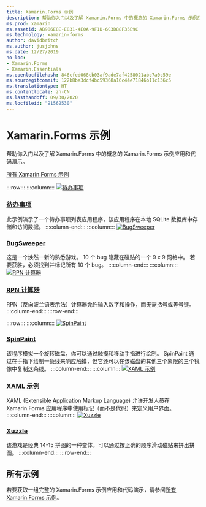 ```yaml
---
title: Xamarin.Forms 示例
description: 帮助你入门以及了解 Xamarin.Forms 中的概念的 Xamarin.Forms 示例应用和代码演示。
ms.prod: xamarin
ms.assetid: AB986E8E-E831-4E0A-9F1D-6C3D88F35E9C
ms.technology: xamarin-forms
author: davidbritch
ms.author: jusjohns
ms.date: 12/27/2019
no-loc:
- Xamarin.Forms
- Xamarin.Essentials
ms.openlocfilehash: 846cfed068cb03af9ade7af4258021abc7a0c59e
ms.sourcegitcommit: 122b8ba3dcf4bc59368a16c44e71846b11c136c5
ms.translationtype: HT
ms.contentlocale: zh-CN
ms.lasthandoff: 09/30/2020
ms.locfileid: "91562530"
---
```

# <a name="no-locxamarinforms-samples"></a>Xamarin.Forms 示例

帮助你入门以及了解 Xamarin.Forms 中的概念的 Xamarin.Forms 示例应用和代码演示。

[所有 Xamarin.Forms 示例](/samples/browse/?products=xamarin&term=Xamarin.Forms)

:::row:::
    :::column:::
[![待办事项](images/todo.png)](/samples/xamarin/xamarin-forms-samples/todo/)

### <a name="todo"></a>[待办事项](/samples/xamarin/xamarin-forms-samples/todo/)

此示例演示了一个待办事项列表应用程序，该应用程序在本地 SQLite 数据库中存储和访问数据。
    :::column-end:::
    :::column:::
[![BugSweeper](images/bugsweeper.png)](/samples/xamarin/xamarin-forms-samples/bugsweeper/)

### <a name="bugsweeper"></a>[BugSweeper](/samples/xamarin/xamarin-forms-samples/bugsweeper/)

这是一个焕然一新的熟悉游戏。 10 个 bug 隐藏在磁贴的一个 9 x 9 网格中。 若要获胜，必须找到并标记所有 10 个 bug。
    :::column-end:::
    :::column:::
[![RPN 计算器](images/rpncalc.png)](/samples/xamarin/xamarin-forms-samples/rpncalculator/)

### <a name="rpn-calculator"></a>[RPN 计算器](/samples/xamarin/xamarin-forms-samples/rpncalculator/)

RPN（反向波兰语表示法）计算器允许输入数字和操作，而无需括号或等号键。
    :::column-end:::
:::row-end:::

:::row:::
    :::column:::
[![SpinPaint](images/spinpaint.png)](/samples/xamarin/xamarin-forms-samples/skiasharpforms-spinpaint/)

### <a name="spinpaint"></a>[SpinPaint](/samples/xamarin/xamarin-forms-samples/skiasharpforms-spinpaint/)

该程序模拟一个旋转磁盘，你可以通过触摸和移动手指进行绘制。 SpinPaint 通过在手指下绘制一条线来响应触摸，但它还可以在该磁盘的其他三个象限的三个镜像中复制这条线。
    :::column-end:::
    :::column:::
[![XAML 示例](images/xaml.png)](/samples/xamarin/xamarin-forms-samples/xamlsamples/)

### <a name="xaml-samples"></a>[XAML 示例](/samples/xamarin/xamarin-forms-samples/xamlsamples/)

XAML (Extensible Application Markup Language) 允许开发人员在 Xamarin.Forms 应用程序中使用标记（而不是代码）来定义用户界面。
    :::column-end:::
        :::column:::
[![Xuzzle](images/xuzzle.png)](/samples/xamarin/mobile-samples/liveplayer-xamagonxuzzlelp/)

### <a name="xuzzle"></a>[Xuzzle](/samples/xamarin/mobile-samples/liveplayer-xamagonxuzzlelp/)

该游戏是经典 14-15 拼图的一种变体，可以通过按正确的顺序滑动磁贴来拼出拼图。
    :::column-end:::
:::row-end:::

## <a name="all-samples"></a>所有示例

若要获取一组完整的 Xamarin.Forms 示例应用和代码演示，请参阅[所有 Xamarin.Forms 示例](/samples/browse/?products=xamarin&term=Xamarin.Forms)。